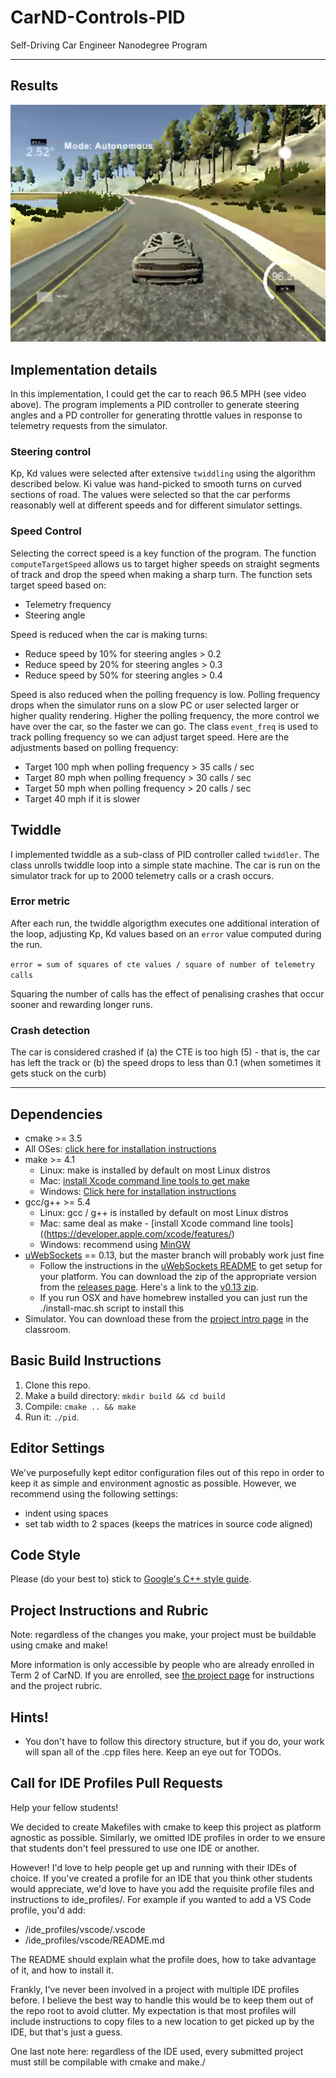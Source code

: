 # CarND-Controls-PID
Self-Driving Car Engineer Nanodegree Program

---

## Results

[![Youtube video of results](./track-96mph.png)](https://youtu.be/sZSpr_at3f0)

## Implementation details

In this implementation, I could get the car to reach 96.5 MPH (see video above).
The program implements a PID controller to generate steering angles and a PD controller for generating throttle values in response to telemetry requests from the simulator.

### Steering control
Kp, Kd values were selected after extensive `twiddling` using the algorithm described below.
Ki value was hand-picked to smooth turns on curved sections of road.
The values were selected so that the car performs reasonably well at different speeds and for different simulator settings.

### Speed Control
Selecting the correct speed is a key function of the program. The function `computeTargetSpeed` allows us to target higher speeds on straight segments of track and drop the speed when making a sharp turn.
The function sets target speed based on:

- Telemetry frequency 
- Steering angle

Speed is reduced when the car is making turns:

- Reduce speed by 10% for steering angles > 0.2
- Reduce speed by 20% for steering angles > 0.3
- Reduce speed by 50% for steering angles > 0.4

Speed is also reduced when the polling frequency is low. Polling frequency drops when the simulator runs on a slow PC or user selected larger or higher quality rendering.
Higher the polling frequency, the more control we have over the car, so the faster we can go.
The class `event_freq` is used to track polling frequency so we can adjust target speed.
Here are the adjustments based on polling frequency:

- Target 100 mph when polling frequency > 35 calls / sec
- Target 80 mph when polling frequency > 30 calls / sec
- Target 50 mph when polling frequency > 20 calls / sec
- Target 40 mph if it is slower

## Twiddle
I implemented twiddle as a sub-class of PID controller called `twiddler`. The class unrolls twiddle loop into a simple state machine.
The car is run on the simulator track for up to 2000 telemetry calls or a crash occurs.

### Error metric
After each run, the twiddle algorigthm executes one additional interation of the loop, adjusting Kp, Kd values based on an `error` value computed during the run.

`error = sum of squares of cte values / square of number of telemetry calls`

Squaring the number of calls has the effect of penalising crashes that occur sooner and rewarding longer runs.

### Crash detection
The car is considered crashed if (a) the CTE is too high (5) - that is, the car has left the track or (b) the speed drops to less than 0.1 (when sometimes it gets stuck on the curb)



---

## Dependencies

* cmake >= 3.5
 * All OSes: [click here for installation instructions](https://cmake.org/install/)
* make >= 4.1
  * Linux: make is installed by default on most Linux distros
  * Mac: [install Xcode command line tools to get make](https://developer.apple.com/xcode/features/)
  * Windows: [Click here for installation instructions](http://gnuwin32.sourceforge.net/packages/make.htm)
* gcc/g++ >= 5.4
  * Linux: gcc / g++ is installed by default on most Linux distros
  * Mac: same deal as make - [install Xcode command line tools]((https://developer.apple.com/xcode/features/)
  * Windows: recommend using [MinGW](http://www.mingw.org/)
* [uWebSockets](https://github.com/uWebSockets/uWebSockets) == 0.13, but the master branch will probably work just fine
  * Follow the instructions in the [uWebSockets README](https://github.com/uWebSockets/uWebSockets/blob/master/README.md) to get setup for your platform. You can download the zip of the appropriate version from the [releases page](https://github.com/uWebSockets/uWebSockets/releases). Here's a link to the [v0.13 zip](https://github.com/uWebSockets/uWebSockets/archive/v0.13.0.zip).
  * If you run OSX and have homebrew installed you can just run the ./install-mac.sh script to install this
* Simulator. You can download these from the [project intro page](https://classroom.udacity.com/nanodegrees/nd013/parts/40f38239-66b6-46ec-ae68-03afd8a601c8/modules/aca605f8-8219-465d-9c5d-ca72c699561d/lessons/e8235395-22dd-4b87-88e0-d108c5e5bbf4/concepts/6a4d8d42-6a04-4aa6-b284-1697c0fd6562) in the classroom.

## Basic Build Instructions

1. Clone this repo.
2. Make a build directory: `mkdir build && cd build`
3. Compile: `cmake .. && make`
4. Run it: `./pid`. 

## Editor Settings

We've purposefully kept editor configuration files out of this repo in order to
keep it as simple and environment agnostic as possible. However, we recommend
using the following settings:

* indent using spaces
* set tab width to 2 spaces (keeps the matrices in source code aligned)

## Code Style

Please (do your best to) stick to [Google's C++ style guide](https://google.github.io/styleguide/cppguide.html).

## Project Instructions and Rubric

Note: regardless of the changes you make, your project must be buildable using
cmake and make!

More information is only accessible by people who are already enrolled in Term 2
of CarND. If you are enrolled, see [the project page](https://classroom.udacity.com/nanodegrees/nd013/parts/40f38239-66b6-46ec-ae68-03afd8a601c8/modules/f1820894-8322-4bb3-81aa-b26b3c6dcbaf/lessons/e8235395-22dd-4b87-88e0-d108c5e5bbf4/concepts/6a4d8d42-6a04-4aa6-b284-1697c0fd6562)
for instructions and the project rubric.

## Hints!

* You don't have to follow this directory structure, but if you do, your work
  will span all of the .cpp files here. Keep an eye out for TODOs.

## Call for IDE Profiles Pull Requests

Help your fellow students!

We decided to create Makefiles with cmake to keep this project as platform
agnostic as possible. Similarly, we omitted IDE profiles in order to we ensure
that students don't feel pressured to use one IDE or another.

However! I'd love to help people get up and running with their IDEs of choice.
If you've created a profile for an IDE that you think other students would
appreciate, we'd love to have you add the requisite profile files and
instructions to ide_profiles/. For example if you wanted to add a VS Code
profile, you'd add:

* /ide_profiles/vscode/.vscode
* /ide_profiles/vscode/README.md

The README should explain what the profile does, how to take advantage of it,
and how to install it.

Frankly, I've never been involved in a project with multiple IDE profiles
before. I believe the best way to handle this would be to keep them out of the
repo root to avoid clutter. My expectation is that most profiles will include
instructions to copy files to a new location to get picked up by the IDE, but
that's just a guess.

One last note here: regardless of the IDE used, every submitted project must
still be compilable with cmake and make./
